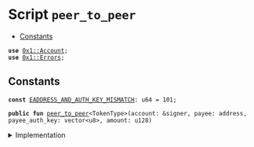 
<a name="peer_to_peer"></a>

# Script `peer_to_peer`



-  [Constants](#@Constants_0)


<pre><code><b>use</b> <a href="../../modules/doc/Account.md#0x1_Account">0x1::Account</a>;
<b>use</b> <a href="../../modules/doc/Errors.md#0x1_Errors">0x1::Errors</a>;
</code></pre>



<a name="@Constants_0"></a>

## Constants


<a name="peer_to_peer_EADDRESS_AND_AUTH_KEY_MISMATCH"></a>



<pre><code><b>const</b> <a href="peer_to_peer.md#peer_to_peer_EADDRESS_AND_AUTH_KEY_MISMATCH">EADDRESS_AND_AUTH_KEY_MISMATCH</a>: u64 = 101;
</code></pre>




<pre><code><b>public</b> <b>fun</b> <a href="peer_to_peer.md#peer_to_peer">peer_to_peer</a>&lt;TokenType&gt;(account: &signer, payee: address, payee_auth_key: vector&lt;u8&gt;, amount: u128)
</code></pre>



<details>
<summary>Implementation</summary>


<pre><code><b>fun</b> <a href="peer_to_peer.md#peer_to_peer">peer_to_peer</a>&lt;TokenType&gt;(account: &signer, payee: address, payee_auth_key: vector&lt;u8&gt;, amount: u128) {
  <b>if</b> (!<a href="../../modules/doc/Account.md#0x1_Account_exists_at">Account::exists_at</a>(payee)) {
    <b>let</b> created_address = <a href="../../modules/doc/Account.md#0x1_Account_create_account">Account::create_account</a>&lt;TokenType&gt;(payee_auth_key);
    <b>assert</b>(payee == created_address, <a href="../../modules/doc/Errors.md#0x1_Errors_invalid_argument">Errors::invalid_argument</a>(<a href="peer_to_peer.md#peer_to_peer_EADDRESS_AND_AUTH_KEY_MISMATCH">EADDRESS_AND_AUTH_KEY_MISMATCH</a>));
  };
  <a href="../../modules/doc/Account.md#0x1_Account_pay_from">Account::pay_from</a>&lt;TokenType&gt;(account, payee, amount)
}
</code></pre>



</details>
